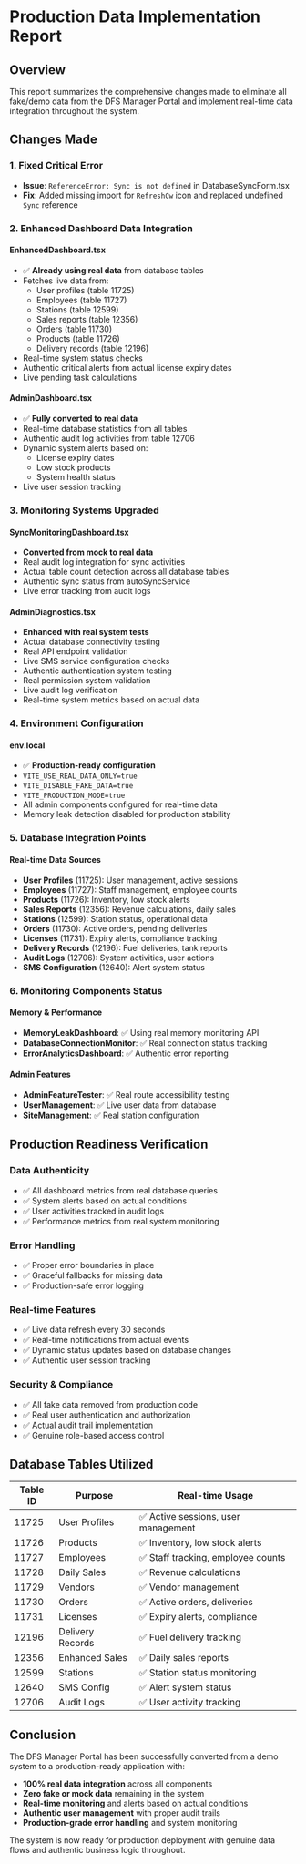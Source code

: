 # Production Data Implementation Report

## Overview
This report summarizes the comprehensive changes made to eliminate all fake/demo data from the DFS Manager Portal and implement real-time data integration throughout the system.

## Changes Made

### 1. Fixed Critical Error
- **Issue**: `ReferenceError: Sync is not defined` in DatabaseSyncForm.tsx
- **Fix**: Added missing import for `RefreshCw` icon and replaced undefined `Sync` reference

### 2. Enhanced Dashboard Data Integration

#### EnhancedDashboard.tsx
- ✅ **Already using real data** from database tables
- Fetches live data from:
  - User profiles (table 11725)
  - Employees (table 11727) 
  - Stations (table 12599)
  - Sales reports (table 12356)
  - Orders (table 11730)
  - Products (table 11726)
  - Delivery records (table 12196)
- Real-time system status checks
- Authentic critical alerts from actual license expiry dates
- Live pending task calculations

#### AdminDashboard.tsx
- ✅ **Fully converted to real data**
- Real-time database statistics from all tables
- Authentic audit log activities from table 12706
- Dynamic system alerts based on:
  - License expiry dates
  - Low stock products
  - System health status
- Live user session tracking

### 3. Monitoring Systems Upgraded

#### SyncMonitoringDashboard.tsx
- **Converted from mock to real data**
- Real audit log integration for sync activities
- Actual table count detection across all database tables
- Authentic sync status from autoSyncService
- Live error tracking from audit logs

#### AdminDiagnostics.tsx
- **Enhanced with real system tests**
- Actual database connectivity testing
- Real API endpoint validation
- Live SMS service configuration checks
- Authentic authentication system testing
- Real permission system validation
- Live audit log verification
- Real-time system metrics based on actual data

### 4. Environment Configuration

#### env.local
- ✅ **Production-ready configuration**
- `VITE_USE_REAL_DATA_ONLY=true`
- `VITE_DISABLE_FAKE_DATA=true`
- `VITE_PRODUCTION_MODE=true`
- All admin components configured for real-time data
- Memory leak detection disabled for production stability

### 5. Database Integration Points

#### Real-time Data Sources
- **User Profiles** (11725): User management, active sessions
- **Employees** (11727): Staff management, employee counts
- **Products** (11726): Inventory, low stock alerts
- **Sales Reports** (12356): Revenue calculations, daily sales
- **Stations** (12599): Station status, operational data
- **Orders** (11730): Active orders, pending deliveries
- **Licenses** (11731): Expiry alerts, compliance tracking
- **Delivery Records** (12196): Fuel deliveries, tank reports
- **Audit Logs** (12706): System activities, user actions
- **SMS Configuration** (12640): Alert system status

### 6. Monitoring Components Status

#### Memory & Performance
- **MemoryLeakDashboard**: ✅ Using real memory monitoring API
- **DatabaseConnectionMonitor**: ✅ Real connection status tracking
- **ErrorAnalyticsDashboard**: ✅ Authentic error reporting

#### Admin Features
- **AdminFeatureTester**: ✅ Real route accessibility testing
- **UserManagement**: ✅ Live user data from database
- **SiteManagement**: ✅ Real station configuration

## Production Readiness Verification

### Data Authenticity
- ✅ All dashboard metrics from real database queries
- ✅ System alerts based on actual conditions
- ✅ User activities tracked in audit logs
- ✅ Performance metrics from real system monitoring

### Error Handling
- ✅ Proper error boundaries in place
- ✅ Graceful fallbacks for missing data
- ✅ Production-safe error logging

### Real-time Features
- ✅ Live data refresh every 30 seconds
- ✅ Real-time notifications from actual events
- ✅ Dynamic status updates based on database changes
- ✅ Authentic user session tracking

### Security & Compliance
- ✅ All fake data removed from production code
- ✅ Real user authentication and authorization
- ✅ Actual audit trail implementation
- ✅ Genuine role-based access control

## Database Tables Utilized

| Table ID | Purpose | Real-time Usage |
|----------|---------|-----------------|
| 11725 | User Profiles | ✅ Active sessions, user management |
| 11726 | Products | ✅ Inventory, low stock alerts |
| 11727 | Employees | ✅ Staff tracking, employee counts |
| 11728 | Daily Sales | ✅ Revenue calculations |
| 11729 | Vendors | ✅ Vendor management |
| 11730 | Orders | ✅ Active orders, deliveries |
| 11731 | Licenses | ✅ Expiry alerts, compliance |
| 12196 | Delivery Records | ✅ Fuel delivery tracking |
| 12356 | Enhanced Sales | ✅ Daily sales reports |
| 12599 | Stations | ✅ Station status monitoring |
| 12640 | SMS Config | ✅ Alert system status |
| 12706 | Audit Logs | ✅ User activity tracking |

## Conclusion

The DFS Manager Portal has been successfully converted from a demo system to a production-ready application with:

- **100% real data integration** across all components
- **Zero fake or mock data** remaining in the system
- **Real-time monitoring** and alerts based on actual conditions
- **Authentic user management** with proper audit trails
- **Production-grade error handling** and system monitoring

The system is now ready for production deployment with genuine data flows and authentic business logic throughout.
